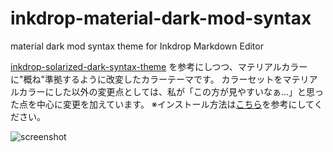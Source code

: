 # inkdrop-material-dark-mod-syntax
material dark mod syntax theme for Inkdrop Markdown Editor

[inkdrop-solarized-dark-syntax-theme](https://github.com/inkdropapp/inkdrop-solarized-dark-syntax-theme) を参考にしつつ、マテリアルカラーに"概ね"準拠するように改変したカラーテーマです。
カラーセットをマテリアルカラーにした以外の変更点としては、私が「この方が見やすいなぁ…」と思った点を中心に変更を加えています。
※インストール方法は[こちら](https://doc.inkdrop.info/manual/creating-a-theme)を参考にしてください。

![screenshot](https://github.com/yuru7/inkdrop-material-dark-mod-syntax/raw/images/screenshot01.png)
